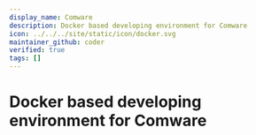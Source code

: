 ```yaml
---
display_name: Comware
description: Docker based developing environment for Comware
icon: ../../../site/static/icon/docker.svg
maintainer_github: coder
verified: true
tags: []
---
```


# Docker based developing environment for Comware